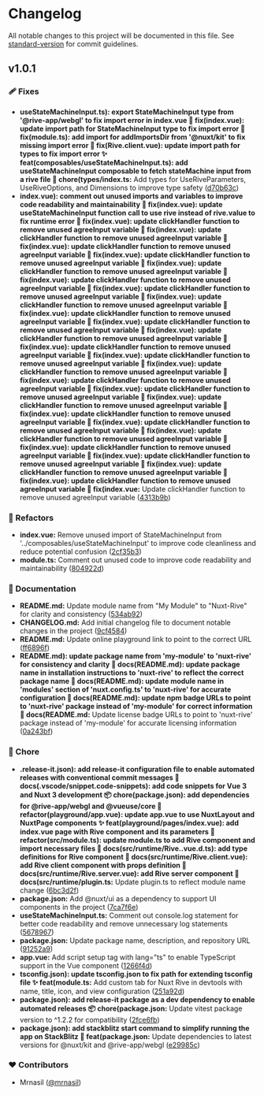 # Changelog

All notable changes to this project will be documented in this file. See [standard-version](https://github.com/conventional-changelog/standard-version) for commit guidelines.
## v1.0.1


### 🩹 Fixes

- **useStateMachineInput.ts): export StateMachineInput type from '@rive-app/webgl' to fix import error in index.vue 🔧 fix(index.vue): update import path for StateMachineInput type to fix import error 🔧 fix(module.ts): add import for addImportsDir from '@nuxt/kit' to fix missing import error 🔧 fix(Rive.client.vue): update import path for types to fix import error ✨ feat(composables/useStateMachineInput.ts): add useStateMachineInput composable to fetch stateMachine input from a rive file 🔧 chore(types/index.ts:** Add types for UseRiveParameters, UseRiveOptions, and Dimensions to improve type safety ([d70b63c](https://github.com/mrnasil/nuxt-rive/commit/d70b63c))
- **index.vue): comment out unused imports and variables to improve code readability and maintainability 🔧 fix(index.vue): update useStateMachineInput function call to use rive instead of rive.value to fix runtime error 🔧 fix(index.vue): update clickHandler function to remove unused agreeInput variable 🔧 fix(index.vue): update clickHandler function to remove unused agreeInput variable 🔧 fix(index.vue): update clickHandler function to remove unused agreeInput variable 🔧 fix(index.vue): update clickHandler function to remove unused agreeInput variable 🔧 fix(index.vue): update clickHandler function to remove unused agreeInput variable 🔧 fix(index.vue): update clickHandler function to remove unused agreeInput variable 🔧 fix(index.vue): update clickHandler function to remove unused agreeInput variable 🔧 fix(index.vue): update clickHandler function to remove unused agreeInput variable 🔧 fix(index.vue): update clickHandler function to remove unused agreeInput variable 🔧 fix(index.vue): update clickHandler function to remove unused agreeInput variable 🔧 fix(index.vue): update clickHandler function to remove unused agreeInput variable 🔧 fix(index.vue): update clickHandler function to remove unused agreeInput variable 🔧 fix(index.vue): update clickHandler function to remove unused agreeInput variable 🔧 fix(index.vue): update clickHandler function to remove unused agreeInput variable 🔧 fix(index.vue): update clickHandler function to remove unused agreeInput variable 🔧 fix(index.vue): update clickHandler function to remove unused agreeInput variable 🔧 fix(index.vue): update clickHandler function to remove unused agreeInput variable 🔧 fix(index.vue): update clickHandler function to remove unused agreeInput variable 🔧 fix(index.vue): update clickHandler function to remove unused agreeInput variable 🔧 fix(index.vue): update clickHandler function to remove unused agreeInput variable 🔧 fix(index.vue): update clickHandler function to remove unused agreeInput variable 🔧 fix(index.vue): update clickHandler function to remove unused agreeInput variable 🔧 fix(index.vue): update clickHandler function to remove unused agreeInput variable 🔧 fix(index.vue): update clickHandler function to remove unused agreeInput variable 🔧 fix(index.vue:** Update clickHandler function to remove unused agreeInput variable ([4313b9b](https://github.com/mrnasil/nuxt-rive/commit/4313b9b))

### 💅 Refactors

- **index.vue:** Remove unused import of StateMachineInput from '../composables/useStateMachineInput' to improve code cleanliness and reduce potential confusion ([2cf35b3](https://github.com/mrnasil/nuxt-rive/commit/2cf35b3))
- **module.ts:** Comment out unused code to improve code readability and maintainability ([804922d](https://github.com/mrnasil/nuxt-rive/commit/804922d))

### 📖 Documentation

- **README.md:** Update module name from "My Module" to "Nuxt-Rive" for clarity and consistency ([534ab92](https://github.com/mrnasil/nuxt-rive/commit/534ab92))
- **CHANGELOG.md:** Add initial changelog file to document notable changes in the project ([9cf4584](https://github.com/mrnasil/nuxt-rive/commit/9cf4584))
- **README.md:** Update online playground link to point to the correct URL ([ff6896f](https://github.com/mrnasil/nuxt-rive/commit/ff6896f))
- **README.md): update package name from 'my-module' to 'nuxt-rive' for consistency and clarity 📝 docs(README.md): update package name in installation instructions to 'nuxt-rive' to reflect the correct package name 📝 docs(README.md): update module name in 'modules' section of 'nuxt.config.ts' to 'nuxt-rive' for accurate configuration 📝 docs(README.md): update npm badge URLs to point to 'nuxt-rive' package instead of 'my-module' for correct information 📝 docs(README.md:** Update license badge URLs to point to 'nuxt-rive' package instead of 'my-module' for accurate licensing information ([0a243bf](https://github.com/mrnasil/nuxt-rive/commit/0a243bf))

### 🏡 Chore

- **.release-it.json): add release-it configuration file to enable automated releases with conventional commit messages 📝 docs(.vscode/snippet.code-snippets): add code snippets for Vue 3 and Nuxt 3 development 📦 chore(package.json): add dependencies for @rive-app/webgl and @vueuse/core 🔨 refactor(playground/app.vue): update app.vue to use NuxtLayout and NuxtPage components ✨ feat(playground/pages/index.vue): add index.vue page with Rive component and its parameters 🔨 refactor(src/module.ts): update module.ts to add Rive component and import necessary files 📝 docs(src/runtime/Rive..vue.d.ts): add type definitions for Rive component 📝 docs(src/runtime/Rive.client.vue): add Rive client component with props definition 📝 docs(src/runtime/Rive.server.vue): add Rive server component 📝 docs(src/runtime/plugin.ts:** Update plugin.ts to reflect module name change ([6bc3d2f](https://github.com/mrnasil/nuxt-rive/commit/6bc3d2f))
- **package.json:** Add @nuxt/ui as a dependency to support UI components in the project ([7ca7f6e](https://github.com/mrnasil/nuxt-rive/commit/7ca7f6e))
- **useStateMachineInput.ts:** Comment out console.log statement for better code readability and remove unnecessary log statements ([5678967](https://github.com/mrnasil/nuxt-rive/commit/5678967))
- **package.json:** Update package name, description, and repository URL ([91252a9](https://github.com/mrnasil/nuxt-rive/commit/91252a9))
- **app.vue:** Add script setup tag with lang="ts" to enable TypeScript support in the Vue component ([1266f4d](https://github.com/mrnasil/nuxt-rive/commit/1266f4d))
- **tsconfig.json): update tsconfig.json to fix path for extending tsconfig file ✨ feat(module.ts:** Add custom tab for Nuxt Rive in devtools with name, title, icon, and view configuration ([251a92d](https://github.com/mrnasil/nuxt-rive/commit/251a92d))
- **package.json): add release-it package as a dev dependency to enable automated releases 📦 chore(package.json:** Update vitest package version to ^1.2.2 for compatibility ([2fce6fb](https://github.com/mrnasil/nuxt-rive/commit/2fce6fb))
- **package.json): add stackblitz start command to simplify running the app on StackBlitz 🚀 feat(package.json:** Update dependencies to latest versions for @nuxt/kit and @rive-app/webgl ([e29985c](https://github.com/mrnasil/nuxt-rive/commit/e29985c))

### ❤️ Contributors

- Mrnasil ([@mrnasil](http://github.com/mrnasil))

